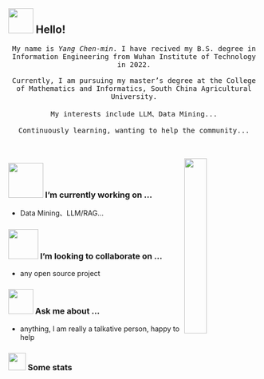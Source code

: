 ## <img src="https://raw.githubusercontent.com/alexnaiman/alexnaiman/master/resources/welcomeglitch.gif" width="50px" /> Hello!

<p align="center" >
  <samp>
    My name is <em>Yang Chen-min</em>. I have recived my B.S. degree in Information Engineering from Wuhan Institute of Technology in 2022.<br/>    
    <br>Currently, I am pursuing my master’s degree at the College of Mathematics and Informatics, South China Agricultural University.</br> 
<br>My interests include LLM、Data Mining...</br>
<br>Continuously learning, wanting to help the community...</br>
    
</samp>
  <br/>
  <br/>
</p>

<img src="https://media.tenor.com/images/df8c44a1d20ab367fdcb21880985fd33/tenor.gif" align="right"  width="30%" alt=""/>

### <img src="https://raw.githubusercontent.com/alexnaiman/alexnaiman/master/resources/PusheenCompute.gif" width="70px" /> I’m currently working on ...

- Data Mining、LLM/RAG...

### <img src="https://raw.githubusercontent.com/alexnaiman/alexnaiman/master/resources/pug_dance.gif" width="60px" /> I’m looking to collaborate on ...

- any open source project

### <img src="https://raw.githubusercontent.com/alexnaiman/alexnaiman/master/resources/question.png" width="50px" />  Ask me about ...

- anything, I am really a talkative person, happy to help 


### <img src="https://raw.githubusercontent.com/alexnaiman/alexnaiman/master/resources/stats.png" width="35px" /> Some stats

<!--START_SECTION:waka-->


<p align="left">
<img align="left" src="https://github-readme-stats.vercel.app/api?username=youngcmm&theme=tokyonight&show_icons=true&count_private=true"  alt=""/>
</p>
